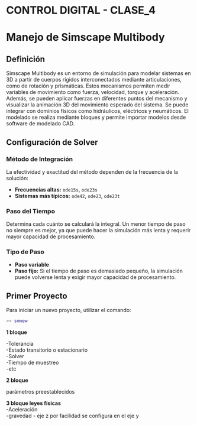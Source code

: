# CONTROL DIGITAL - CLASE_4
# Manejo de Simscape Multibody

## Definición  
Simscape Multibody es un entorno de simulación para modelar sistemas en 3D a partir de cuerpos rígidos interconectados mediante articulaciones, como de rotación y prismáticas. Estos mecanismos permiten medir variables de movimiento como fuerza, velocidad, torque y aceleración. Además, se pueden aplicar fuerzas en diferentes puntos del mecanismo y visualizar la animación 3D del movimiento esperado del sistema. Se puede integrar con dominios físicos como hidráulicos, eléctricos y neumáticos. El modelado se realiza mediante bloques y permite importar modelos desde software de modelado CAD.  

## Configuración de Solver  

### Método de Integración  
La efectividad y exactitud del método dependen de la frecuencia de la solución:  

- **Frecuencias altas:** `ode15s`, `ode23s`  
- **Sistemas más típicos:** `ode42`, `ode23`, `ode23t`  

### Paso del Tiempo  
Determina cada cuánto se calculará la integral. Un menor tiempo de paso no siempre es mejor, ya que puede hacer la simulación más lenta y requerir mayor capacidad de procesamiento.  

### Tipo de Paso  
- **Paso variable**  
- **Paso fijo:** Si el tiempo de paso es demasiado pequeño, la simulación puede volverse lenta y exigir mayor capacidad de procesamiento.  

## Primer Proyecto  

Para iniciar un nuevo proyecto, utilizar el comando:  
```matlab
>> smnew
```
**1 bloque**  

-Tolerancia  
-Estado transitorio o estacionario  
-Solver  
-Tiempo de muestreo  
-etc  

**2 bloque**  

parámetros preestablecidos  

**3 bloque leyes físicas**  
-Aceleración  
-gravedad - eje z por facilidad se configura en el eje y  
